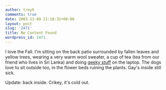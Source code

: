 ```yaml
---
author: troyh
comments: true
date: 2003-11-09 21:10:31+00:00
layout: post
slug: '2471'
title: No Content Found
wordpress_id: 2471
---
```


I love the Fall. I'm sitting on the back patio surrounded by fallen leaves and yellow trees, wearing a very warm wool sweater, a cup of tea (tea from our friend who lives in Sri Lanka) and doing [geeky stuff](http://ee-staff.ethz.ch/~oetiker/webtools/rrdtool/) on the laptop. The dogs love to sit outside too, in the flower beds ruining the plants. Gay's inside still sick.

Update: back inside. Crikey, it's cold out.
